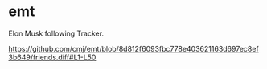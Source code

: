 # emt
Elon Musk following Tracker.

https://github.com/cmj/emt/blob/8d812f6093fbc778e403621163d697ec8ef3b649/friends.diff#L1-L50
